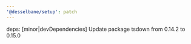 ```yaml
---
'@desselbane/setup': patch
---
```


deps: [minor|devDependencies] Update package tsdown from 0.14.2 to 0.15.0
